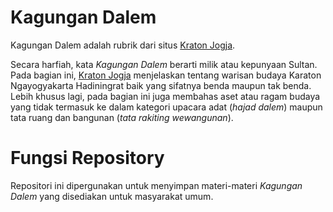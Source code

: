 # Kagungan Dalem

Kagungan Dalem adalah rubrik dari situs [Kraton Jogja](https://kratonjogja.id).

Secara harfiah, kata *Kagungan Dalem* berarti milik atau kepunyaan Sultan. Pada bagian ini, [Kraton Jogja](https://kratonjogja.id) menjelaskan tentang warisan budaya Karaton Ngayogyakarta Hadiningrat baik yang sifatnya benda maupun tak benda. Lebih khusus lagi, pada bagian ini juga membahas aset atau ragam budaya yang tidak termasuk ke dalam kategori upacara adat (*hajad dalem*) maupun tata ruang dan bangunan (*tata rakiting wewangunan*).

# Fungsi Repository
Repositori ini dipergunakan untuk menyimpan materi-materi *Kagungan Dalem* yang disediakan untuk masyarakat umum. 